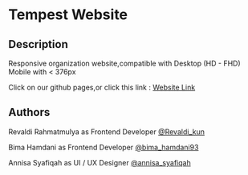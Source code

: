 # Tempest Website

## Description

Responsive organization website,compatible with
Desktop (HD - FHD)
Mobile with < 376px

Click on our github pages,or click this link :
[Website Link](https://revaldirahmatmulya.github.io/tempest-website/)

## Authors


Revaldi Rahmatmulya as Frontend Developer
[@Revaldi_kun](https://www.instagram.com/revaldi_kun/)

Bima Hamdani as Frontend Developer
[@bima_hamdani93](https://www.instagram.com/bima_hamdani93/)

Annisa Syafiqah as UI / UX Designer
[@annisa_syafiqah](https://www.instagram.com/annisa_syafiqah/)
